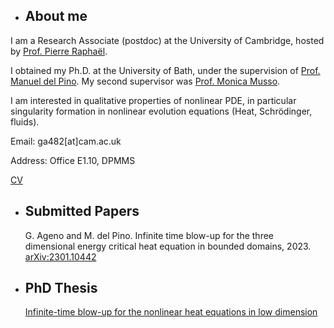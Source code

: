- ## About me

I am a Research Associate (postdoc) at the University of Cambridge, hosted by [Prof. Pierre Raphaël](https://www.maths.cam.ac.uk/person/pr463).

I obtained my Ph.D. at the University of Bath, under the supervision of [Prof. Manuel del Pino](https://researchportal.bath.ac.uk/en/persons/manuel-del-pino). My second supervisor was [Prof. Monica Musso](https://sites.google.com/view/monicamusso/home).

I am interested in qualitative properties of nonlinear PDE, in particular singularity formation in nonlinear evolution equations (Heat, Schrödinger, fluids).

Email: ga482[at]cam.ac.uk

Address: Office E1.10, DPMMS 

[CV](https://giacomoageno.github.io/CV.pdf)

- ## Submitted Papers
	G. Ageno and M. del Pino. Infinite time blow-up for the three dimensional energy critical heat equation in bounded domains, 2023. [arXiv:2301.10442](https://arxiv.org/abs/2301.10442)
 
- ## PhD Thesis
	[Infinite-time blow-up for the nonlinear heat equations in low dimension](https://giacomoageno.github.io/Final_PhD_thesis.pdf)
  	  



